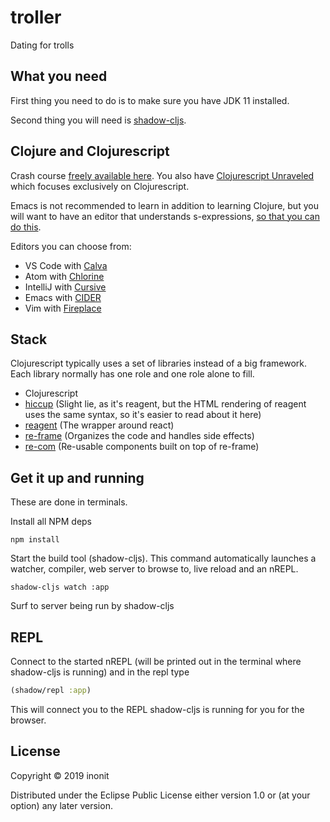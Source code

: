 # troller

Dating for trolls


## What you need

First thing you need to do is to make sure you have JDK 11 installed.

Second thing you will need is [shadow-cljs](http://shadow-cljs.org/).

## Clojure and Clojurescript

Crash course [freely available here](https://www.braveclojure.com/clojure-for-the-brave-and-true/). You also have [Clojurescript Unraveled](https://funcool.github.io/clojurescript-unraveled/) which focuses exclusively on Clojurescript.

Emacs is not recommended to learn in addition to learning Clojure, but you will want to have an editor that understands s-expressions, [so that you can do this](http://danmidwood.com/content/2014/11/21/animated-paredit.html).

Editors you can choose from:

- VS Code with [Calva](https://marketplace.visualstudio.com/items?itemName=betterthantomorrow.calva)
- Atom with [Chlorine](https://atom.io/packages/chlorine)
- IntelliJ with [Cursive](https://cursive-ide.com/index.html)
- Emacs with [CIDER](https://github.com/clojure-emacs/cider)
- Vim with [Fireplace](https://github.com/tpope/vim-fireplace)

## Stack

Clojurescript typically uses a set of libraries instead of a big framework. Each library normally has one role and one role alone to fill.

- Clojurescript
- [hiccup](https://github.com/weavejester/hiccup) (Slight lie, as it's reagent, but the HTML rendering of reagent uses the same syntax, so it's easier to read about it here)
- [reagent](https://reagent-project.github.io/) (The wrapper around react)
- [re-frame](https://github.com/Day8/re-frame) (Organizes the code and handles side effects)
- [re-com](https://github.com/Day8/re-com) (Re-usable components built on top of re-frame)


## Get it up and running

These are done in terminals.

Install all NPM deps

``` shell
npm install
```

Start the build tool (shadow-cljs). This command automatically launches a watcher, compiler, web server to browse to, live reload and an nREPL.
``` shell
shadow-cljs watch :app
```

Surf to server being run by shadow-cljs

## REPL

Connect to the started nREPL (will be printed out in the terminal where shadow-cljs is running) and in the repl type

``` clojure
(shadow/repl :app)
```

This will connect you to the REPL shadow-cljs is running for you for the browser.

## License

Copyright © 2019 inonit

Distributed under the Eclipse Public License either version 1.0 or (at
your option) any later version.
